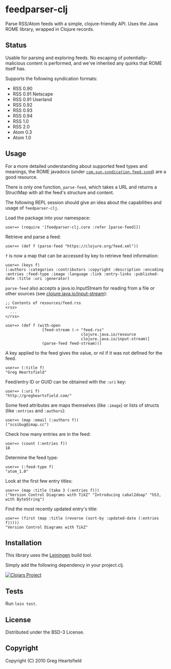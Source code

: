 feedparser-clj
==============

Parse RSS/Atom feeds with a simple, clojure-friendly API.
Uses the Java ROME library, wrapped in Clojure records.

Status
------

Usable for parsing and exploring feeds.  No escaping of potentially-malicious content is performed, and we've inherited any quirks that ROME itself has.

Supports the following syndication formats:

* RSS 0.90
* RSS 0.91 Netscape
* RSS 0.91 Userland
* RSS 0.92
* RSS 0.93
* RSS 0.94
* RSS 1.0
* RSS 2.0
* Atom 0.3
* Atom 1.0

Usage
-----

For a more detailed understanding about supported feed types and meanings, the ROME javadocs (under [`com.sun.syndication.feed.synd`](https://rome.dev.java.net/apidocs/0_8/com/sun/syndication/feed/synd/package-summary.html)) are a good resource.

There is only one function, `parse-feed`, which takes a URL and returns a StructMap with all the feed's structure and content.

The following REPL session should give an idea about the capabilities and usage of `feedparser-clj`.

Load the package into your namespace:

    user=> (require '[feedparser-clj.core :refer [parse-feed]])

Retrieve and parse a feed:

    user=> (def f (parse-feed "https://clojure.org/feed.xml"))

`f` is now a map that can be accessed by key to retrieve feed information:

    user=> (keys f)
    (:authors :categories :contributors :copyright :description :encoding :entries :feed-type :image :language :link :entry-links :published-date :title :uri :generator)

`parse-feed` also accepts a java.io.InputStream for reading from a file or other sources (see [clojure.java.io/input-stream](http://richhickey.github.com/clojure/clojure.java.io-api.html#clojure.java.io/input-stream)):

    ;; Contents of resources/feed.rss
    <rss>
      ...
    </rss>

    user=> (def f (with-open
                    [feed-stream (-> "feed.rss"
                                     clojure.java.io/resource
                                     clojure.java.io/input-stream)]
                    (parse-feed feed-stream)))


A key applied to the feed gives the value, or nil if it was not defined for the feed.

    user=> (:title f)
    "Greg Heartsfield"

Feed/entry ID or GUID can be obtained with the `:uri` key:

    user=> (:uri f)
    "http://gregheartsfield.com/"

Some feed attributes are maps themselves (like `:image`) or lists of structs (like `:entries` and `:authors`):

    user=> (map :email (:authors f))
    ("scsibug@imap.cc")

Check how many entries are in the feed:

    user=> (count (:entries f))
    18

Determine the feed type:

    user=> (:feed-type f)
    "atom_1.0"

Look at the first few entry titles:

    user=> (map :title (take 3 (:entries f)))
    ("Version Control Diagrams with TikZ" "Introducing cabal2doap" "hS3, with ByteString")

Find the most recently updated entry's title:

    user=> (first (map :title (reverse (sort-by :updated-date (:entries f)))))
    "Version Control Diagrams with TikZ"

Installation
------------

This library uses the [Leiningen](http://github.com/technomancy/leiningen#readme) build tool.

Simply add the following dependency in your project.clj.

[![Clojars Project](https://img.shields.io/clojars/v/org.clojars.scsibug/feedparser-clj.svg)](https://clojars.org/org.clojars.scsibug/feedparser-clj)

Tests
-----

Run `lein test`.

License
-------

Distributed under the BSD-3 License.

Copyright
---------

Copyright (C) 2010 Greg Heartsfield
